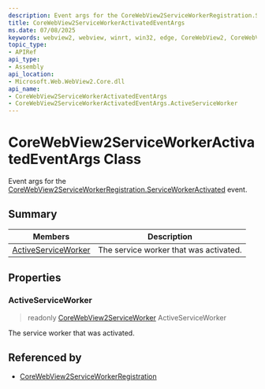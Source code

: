```yaml
---
description: Event args for the CoreWebView2ServiceWorkerRegistration.ServiceWorkerActivated event.
title: CoreWebView2ServiceWorkerActivatedEventArgs
ms.date: 07/08/2025
keywords: webview2, webview, winrt, win32, edge, CoreWebView2, CoreWebView2Controller, browser control, edge html, CoreWebView2ServiceWorkerActivatedEventArgs
topic_type:
- APIRef
api_type:
- Assembly
api_location:
- Microsoft.Web.WebView2.Core.dll
api_name:
- CoreWebView2ServiceWorkerActivatedEventArgs
- CoreWebView2ServiceWorkerActivatedEventArgs.ActiveServiceWorker
---
```


# CoreWebView2ServiceWorkerActivatedEventArgs Class



Event args for the [CoreWebView2ServiceWorkerRegistration.ServiceWorkerActivated](corewebview2serviceworkerregistration.md#serviceworkeractivated) event.


## Summary

Members|Description
--|--
[ActiveServiceWorker](#activeserviceworker) | The service worker that was activated.

## Properties

### ActiveServiceWorker

> readonly  [CoreWebView2ServiceWorker](corewebview2serviceworker.md) ActiveServiceWorker

The service worker that was activated.







## Referenced by

- [CoreWebView2ServiceWorkerRegistration](corewebview2serviceworkerregistration.md)
